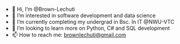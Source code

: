 - 👋 Hi, I’m @Brown-Lechuti
- 👀 I’m interested in software development and data science
- 🌱 I’m currently completing my undergrad in Bsc. In IT @NWU-VTC
- 💞️ I’m looking to learn more on Python, C# and SQL development 
- 📫 How to reach me: brownlechuti@gmail.com

<!---
Brown-Lechuti/Brown-Lechuti is a ✨ special ✨ repository because its `README.md` (this file) appears on your GitHub profile.
You can click the Preview link to take a look at your changes.
--->
